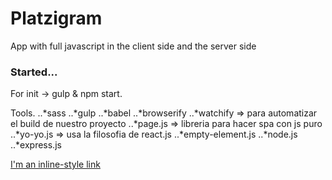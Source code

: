 # Platzigram
App with full javascript in the client side and the server side

### Started...
For init -> gulp & npm start.


Tools.
..*sass
..*gulp
..*babel
..*browserify
..*watchify => para automatizar el build de nuestro proyecto
..*page.js => libreria para hacer spa con js puro
..*yo-yo.js => usa la filosofia de react.js
..*empty-element.js
..*node.js
..*express.js

[I'm an inline-style link](https://www.google.com)
